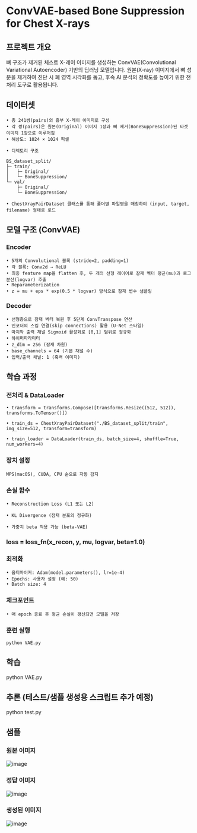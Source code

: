# ConvVAE-based Bone Suppression for Chest X-rays

## 프로젝트 개요

뼈 구조가 제거된 체스트 X-레이 이미지를 생성하는 ConvVAE(Convolutional Variational Autoencoder) 기반의 딥러닝 모델입니다. 원본(X-ray) 이미지에서 뼈 성분을 제거하여 진단 시 폐 영역 시각화를 돕고, 후속 AI 분석의 정확도를 높이기 위한 전처리 도구로 활용됩니다.

## 데이터셋
	• 총 241쌍(pairs)의 흉부 X-레이 이미지로 구성
	• 각 쌍(pairs)은 원본(Original) 이미지 1장과 뼈 제거(BoneSuppression)된 타겟 이미지 1장으로 이루어짐
	• 해상도: 1024 × 1024 픽셀

```
• 디렉토리 구조

BS_dataset_split/
├─ train/
│   ├─ Original/
│   └─ BoneSuppression/ 
└─ val/
    ├─ Original/
    └─ BoneSuppression/
```

	• ChestXrayPairDataset 클래스를 통해 폴더별 파일명을 매칭하여 (input, target, filename) 형태로 로드

## 모델 구조 (ConvVAE)
### Encoder
	• 5개의 Convolutional 블록 (stride=2, padding=1)
	• 각 블록: Conv2d → ReLU
	• 최종 feature map을 flatten 후, 두 개의 선형 레이어로 잠재 벡터 평균(mu)과 로그 분산(logvar) 추출
	• Reparameterization
	• z = mu + eps * exp(0.5 * logvar) 방식으로 잠재 변수 샘플링
    
### Decoder
	• 선형층으로 잠재 벡터 복원 후 5단계 ConvTranspose 연산
	• 인코더의 스킵 연결(skip connections) 활용 (U-Net 스타일)
	• 마지막 출력 채널 Sigmoid 활성화로 [0,1] 범위로 정규화
	• 하이퍼파라미터
	• z_dim = 256 (잠재 차원)
	• base_channels = 64 (기본 채널 수)
	• 입력/출력 채널: 1 (흑백 이미지)

## 학습 과정
### 전처리 & DataLoader

    • transform = transforms.Compose([transforms.Resize((512, 512)), transforms.ToTensor()])

    • train_ds = ChestXrayPairDataset("./BS_dataset_split/train", img_size=512, transform=transform)

    • train_loader = DataLoader(train_ds, batch_size=4, shuffle=True, num_workers=4)

### 장치 설정

    MPS(macOS), CUDA, CPU 순으로 자동 감지

### 손실 함수

    • Reconstruction Loss (L1 또는 L2)

	• KL Divergence (잠재 분포의 정규화)

	• 가중치 beta 적용 가능 (beta-VAE)

### loss = loss_fn(x_recon, y, mu, logvar, beta=1.0)

### 최적화

    • 옵티마이저: Adam(model.parameters(), lr=1e-4)
	• Epochs: 사용자 설정 (예: 50)
	• Batch size: 4

### 체크포인트

    • 매 epoch 종료 후 평균 손실이 갱신되면 모델을 저장

### 훈련 실행

    python VAE.py


## 학습
python VAE.py

## 추론 (테스트/샘플 생성용 스크립트 추가 예정)
python test.py

## 샘플

### 원본 이미지
![image](./sample_ori.png)

### 정답 이미지
![image](./sample_gt.png)

### 생성된 이미지
![image](./sample_recon.png)